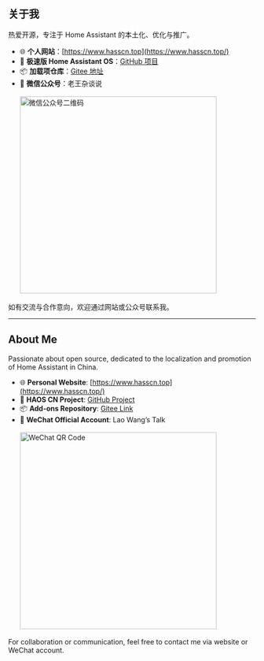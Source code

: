 ## 关于我

热爱开源，专注于 Home Assistant 的本土化、优化与推广。

- 🌐 **个人网站**：[https://www.hasscn.top](https://www.hasscn.top/)
- 🚀 **极速版 Home Assistant OS**：[GitHub 项目](https://github.com/ha-china/HAOS-CN)
- 📦 **加载项仓库**：[Gitee 地址](https://gitee.com/desmond_GT/hassio-addons)
- 📢 **微信公众号**：老王杂谈说  
  <br>
  <img src="https://raw.githubusercontent.com/ha-china/hassio-addons/refs/heads/main/WeChat_QRCode.png" alt="微信公众号二维码" width="400">

如有交流与合作意向，欢迎通过网站或公众号联系我。

---

## About Me

Passionate about open source, dedicated to the localization and promotion of Home Assistant in China.

- 🌐 **Personal Website**: [https://www.hasscn.top](https://www.hasscn.top/)
- 🚀 **HAOS CN Project**: [GitHub Project](https://github.com/ha-china/HAOS-CN)
- 📦 **Add-ons Repository**: [Gitee Link](https://gitee.com/desmond_GT/hassio-addons)
- 📢 **WeChat Official Account**: Lao Wang’s Talk  
  <br>
  <img src="https://raw.githubusercontent.com/ha-china/hassio-addons/refs/heads/main/WeChat_QRCode.png" alt="WeChat QR Code" width="400">

For collaboration or communication, feel free to contact me via website or WeChat account.